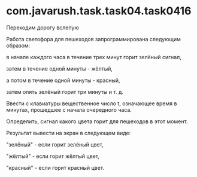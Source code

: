 # com.javarush.task.task04.task0416

Переходим дорогу вслепую

Работа светофора для пешеходов запрограммирована следующим образом:

в начале каждого часа в течение трех минут горит зелёный сигнал,

затем в течение одной минуты - жёлтый,

а потом в течение одной минуты - красный,

затем опять зелёный горит три минуты и т. д.

Ввести с клавиатуры вещественное число t, означающее время в минутах, прошедшее с начала очередного часа.

Определить, сигнал какого цвета горит для пешеходов в этот момент.

Результат вывести на экран в следующем виде:

"зелёный" - если горит зелёный цвет,

"жёлтый" - если горит жёлтый цвет,

"красный" - если горит красный цвет.
